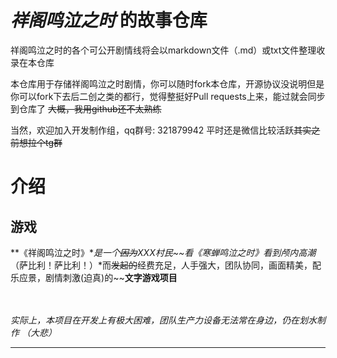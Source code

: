 # ***祥阁鸣泣之时*** 的故事仓库

祥阁鸣泣之时的各个可公开剧情线将会以markdown文件（.md）或txt文件整理收录在本仓库

本仓库用于存储祥阁鸣泣之时剧情，你可以随时fork本仓库，开源协议没说明但是你可以fork下去后二创之类的都行，觉得整挺好Pull requests上来，能过就会同步到仓库了   ~~大概，我用github还不太熟练~~

当然，欢迎加入开发制作组，qq群号: 321879942
平时还是微信比较活跃~~其实之前想拉个tg群~~

# 介绍

## 游戏


**《祥阁鸣泣之时》**是一个~~因为~~*XXX村民*~~看《寒蝉鸣泣之时》看到颅内高潮*（萨比利！萨比利！）*而~~发起的~~经费充足，人手强大，团队协同，画面精美，配乐应景，剧情刺激(迫真)的~~**文字游戏项目**</br></br></br>

*实际上，本项目在开发上有极大困难，团队生产力设备无法常在身边，仍在划水制作 （大悲）*

----------
